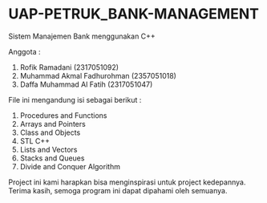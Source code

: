 # UAP-PETRUK_BANK-MANAGEMENT

Sistem Manajemen Bank menggunakan C++

Anggota :
1. Rofik Ramadani (2317051092)
2. Muhammad Akmal Fadhurohman (2357051018)
3. Daffa Muhammad Al Fatih (2317051047)

File ini mengandung isi sebagai berikut :

1. Procedures and Functions
2. Arrays and Pointers
3. Class and Objects
4. STL C++
5. Lists and Vectors
6. Stacks and Queues
7. Divide and Conquer Algorithm

Project ini kami harapkan bisa menginspirasi untuk project kedepannya.
Terima kasih, semoga program ini dapat dipahami oleh semuanya.
